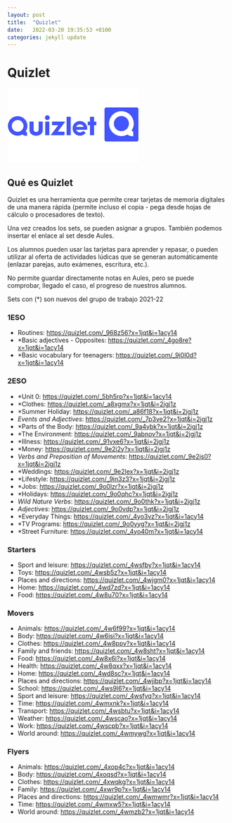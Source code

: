 ```yaml
---
layout: post
title:  "Quizlet"
date:   2022-03-20 19:35:53 +0100
categories: jekyll update
---
```


# Quizlet

![Quizlet](/resources/img/quizlet.png)

## Qué es Quizlet

Quizlet es una herramienta que permite crear tarjetas de memoria digitales de una manera rápida (permite incluso el copia - pega desde hojas de cálculo o procesadores de texto).

Una vez creados los sets, se pueden asignar a grupos. También podemos insertar el enlace al set desde Aules.

Los alumnos pueden usar las tarjetas para aprender y repasar, o pueden utilizar al oferta de actividades lúdicas que se generan automáticamente (enlazar parejas, auto exámenes, escritura, etc.).

No permite guardar directamente notas en Aules, pero se puede comprobar, llegado el caso, el progreso de nuestros alumnos.

Sets con (*) son nuevos del grupo de trabajo 2021-22

### 1ESO

* Routines: https://quizlet.com/_968z56?x=1jqt&i=1acy14
* *Basic adjectives - Opposites: https://quizlet.com/_4go8re?x=1jqt&i=1acy14
* *Basic vocabulary for teenagers: https://quizlet.com/_9i0l0d?x=1jqt&i=1acy14

### 2ESO

* *Unit 0: https://quizlet.com/_5bh5rp?x=1jqt&i=1acy14
* *Clothes: https://quizlet.com/_a8xgmx?x=1jqt&i=2jgj1z
* *Summer Holiday: https://quizlet.com/_a86f18?x=1jqt&i=2jgj1z
* *Events and Adjectives*: https://quizlet.com/_7p3ve2?x=1jqt&i=2jgj1z
* *Parts of the Body: https://quizlet.com/_9a4ybk?x=1jqt&i=2jgj1z
* *The Environment: https://quizlet.com/_9abnov?x=1jqt&i=2jgj1z
* *Illness: https://quizlet.com/_91vxe6?x=1jqt&i=2jgj1z
* *Money: https://quizlet.com/_9e2i2y?x=1jqt&i=2jgj1z
* *Verbs and Preposition of Movements*: https://quizlet.com/_9e2js0?x=1jqt&i=2jgj1z
* *Weddings: https://quizlet.com/_9e2lex?x=1jqt&i=2jgj1z
* *Lifestyle: https://quizlet.com/_9in3z3?x=1jqt&i=2jgj1z
* *Jobs: https://quizlet.com/_9o0lzr?x=1jqt&i=2jgj1z
* *Holidays: https://quizlet.com/_9o0qhc?x=1jqt&i=2jgj1z
* *Wild Nature Verbs*: https://quizlet.com/_9o0thk?x=1jqt&i=2jgj1z
* *Adjectives*: https://quizlet.com/_9o0vdp?x=1jqt&i=2jgj1z
* *Everyday Things: https://quizlet.com/_4yo3vz?x=1jqt&i=1acy14
* *TV Programs: https://quizlet.com/_9o0yyg?x=1jqt&i=2jgj1z
* *Street Furniture: https://quizlet.com/_4yo40m?x=1jqt&i=1acy14

### Starters 

* Sport and leisure: https://quizlet.com/_4wsfby?x=1jqt&i=1acy14
* Toys: https://quizlet.com/_4wsb5z?x=1jqt&i=1acy14
* Places and directions: https://quizlet.com/_4wjgm0?x=1jqt&i=1acy14
* Home: https://quizlet.com/_4wd7zd?x=1jqt&i=1acy14
* Food: https://quizlet.com/_4w8u70?x=1jqt&i=1acy14

### Movers

* Animals: https://quizlet.com/_4w6f99?x=1jqt&i=1acy14
* Body: https://quizlet.com/_4w6isi?x=1jqt&i=1acy14
* Clothes: https://quizlet.com/_4w8ppv?x=1jqt&i=1acy14
* Family and friends: https://quizlet.com/_4w8sht?x=1jqt&i=1acy14
* Food: https://quizlet.com/_4w8x6i?x=1jqt&i=1acy14
* Health: https://quizlet.com/_4w8qxx?x=1jqt&i=1acy14
* Home: https://quizlet.com/_4wd8sc?x=1jqt&i=1acy14
* Places and directions: https://quizlet.com/_4wjibp?x=1jqt&i=1acy14
* School: https://quizlet.com/_4ws9l6?x=1jqt&i=1acy14
* Sport and leisure: https://quizlet.com/_4wsfyq?x=1jqt&i=1acy14
* Time: https://quizlet.com/_4wmxnk?x=1jqt&i=1acy14
* Transport: https://quizlet.com/_4wsbtu?x=1jqt&i=1acy14
* Weather: https://quizlet.com/_4wscao?x=1jqt&i=1acy14
* Work: https://quizlet.com/_4wscpb?x=1jqt&i=1acy14
* World around: https://quizlet.com/_4wmywg?x=1jqt&i=1acy14

### Flyers

* Animals: https://quizlet.com/_4xop4c?x=1jqt&i=1acy14
* Body: https://quizlet.com/_4xoqsd?x=1jqt&i=1acy14
* Clothes: https://quizlet.com/_4xwqkg?x=1jqt&i=1acy14
* Family: https://quizlet.com/_4xwr9p?x=1jqt&i=1acy14
* Places and directions: https://quizlet.com/_4wmwmr?x=1jqt&i=1acy14
* Time: https://quizlet.com/_4wmxw5?x=1jqt&i=1acy14
* World around: https://quizlet.com/_4wmzb2?x=1jqt&i=1acy14